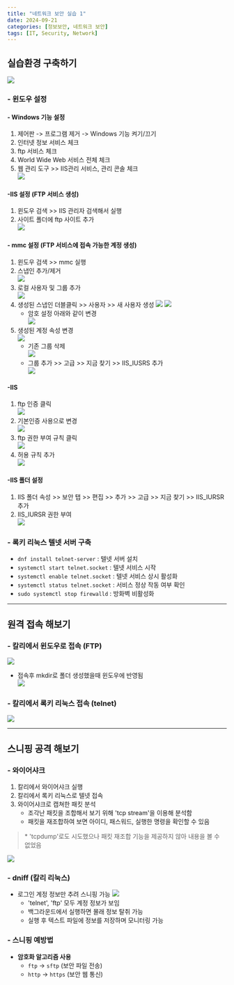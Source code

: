 ```yaml
---
title: "네트워크 보안 실습 1"
date: 2024-09-21
categories: [정보보안, 네트워크 보안]
tags: [IT, Security, Network]
---
```


## 실습환경 구축하기

![](assets/img/정보보안/실습/1-1.jpg)

### - 윈도우 설정

#### - Windows 기능 설정

1. 제어판 -> 프로그램 제거 -> Windows 기능 켜기/끄기
2. 인터넷 정보 서비스 체크
3. ftp 서비스 체크
4. World Wide Web 서비스 전체 체크
5. 웹 관리 도구 >> IIS관리 서비스, 관리 콘솔 체크  
   ![](assets/img/정보보안/실습/1-2.jpg)

#### -IIS 설정 (FTP 서비스 생성)

1. 윈도우 검색 >> IIS 관리자 검색해서 실행
2. 사이트 폴더에 ftp 사이트 추가  
   ![](assets/img/정보보안/실습/1-3.jpg)

#### - mmc 설정 (FTP 서비스에 접속 가능한 계정 생성)

1. 윈도우 검색 >> mmc 실행
2. 스냅인 추가/제거  
   ![](assets/img/정보보안/실습/1-4.jpg)
3. 로컬 사용자 및 그룹 추가  
   ![](assets/img/정보보안/실습/1-5.jpg)
4. 생성된 스냅인 더블클릭 >> 사용자 >> 새 사용자 생성
   ![](assets/img/정보보안/실습/1-6.jpg)
   ![](assets/img/정보보안/실습/1-7.jpg)
   - 암호 설정 아래와 같이 변경  
     ![](assets/img/정보보안/실습/1-8.jpg)
5. 생성된 계정 속성 변경  
    ![](assets/img/정보보안/실습/1-9.jpg)
   - 기존 그룹 삭제  
     ![](assets/img/정보보안/실습/1-10.jpg)
   - 그룹 추가 >> 고급 >> 지금 찾기 >> IIS_IUSRS 추가  
     ![](assets/img/정보보안/실습/1-11.jpg)

#### -IIS

1. ftp 인증 클릭  
   ![](assets/img/정보보안/실습/1-12.jpg)
2. 기본인증 사용으로 변경  
   ![](assets/img/정보보안/실습/1-13.jpg)
3. ftp 권한 부여 규칙 클릭  
   ![](assets/img/정보보안/실습/1-14.jpg)
4. 허용 규칙 추가  
   ![](assets/img/정보보안/실습/1-15.jpg)

#### -IIS 폴더 설정

1. IIS 폴더 속성 >> 보안 탭 >> 편집 >> 추가 >> 고급 >> 지금 찾기 >> IIS_IURSR 추가
2. IIS_IURSR 권한 부여  
   ![](assets/img/정보보안/실습/1-16.jpg)

### - 록키 리눅스 텔넷 서버 구축

- `dnf install telnet-server` : 텔넷 서버 설치
- `systemctl start telnet.socket` : 텔넷 서비스 시작
- `systemctl enable telnet.socket` : 텔넷 서비스 상시 활성화
- `systemctl status telnet.socket` : 서비스 정상 작동 여부 확인
- `sudo systemctl stop firewalld` : 방화벽 비활성화

---

## 원격 접속 해보기

### - 칼리에서 윈도우로 접속 (FTP)

![](assets/img/정보보안/실습/1-17.jpg)

- 접속후 mkdir로 폴더 생성했을때 윈도우에 반영됨  
  ![](assets/img/정보보안/실습/1-18.jpg)

### - 칼리에서 록키 리눅스 접속 (telnet)

![](assets/img/정보보안/실습/1-19.jpg)

---

## 스니핑 공격 해보기

### - 와이어샤크

1.  칼리에서 와이어샤크 실행
2.  칼리에서 록키 리눅스로 텔넷 접속
3.  와이어샤크로 캡쳐한 패킷 분석
    - 조각난 패킷을 조합해서 보기 위해 'tcp stream'을 이용해 분석함
    - 패킷을 재조합하여 보면 아이디, 패스워드, 실행한 명령을 확인할 수 있음

> \* 'tcpdump'로도 시도했으나 패킷 재조합 기능을 제공하지 않아 내용을 볼 수 없었음

![](assets/img/정보보안/실습/1-20.jpg)

### - dniff (칼리 리눅스)

- 로그인 계정 정보만 추려 스니핑 가능
  ![](assets/img/정보보안/실습/1-21.jpg)
  - 'telnet', 'ftp' 모두 계정 정보가 보임
  - 백그라운드에서 실행하면 몰래 정보 탈취 가능
  - 실행 후 텍스트 파일에 정보를 저장하며 모니터링 가능

### - 스니핑 예방법

- **암호화 알고리즘 사용**
  - `ftp` → `sftp` (보안 파일 전송)
  - `http` → `https` (보안 웹 통신)
